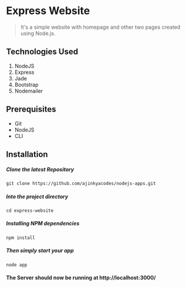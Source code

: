 # Express Website
> It's a simple website with homepage and other two pages created using Node.js.

## Technologies Used
1.  NodeJS
2.  Express
3.  Jade
4.  Bootstrap
5.  Nodemailer

## Prerequisites
- Git
- NodeJS
- CLI

## Installation

##### Clone the latest Repository

`git clone https://github.com/ajinkyacodes/nodejs-apps.git`

##### Into the project directory

`cd express-website`

##### Installing NPM dependencies

`npm install`

##### Then simply start your app

`node app`

#### The Server should now be running at http://localhost:3000/ 